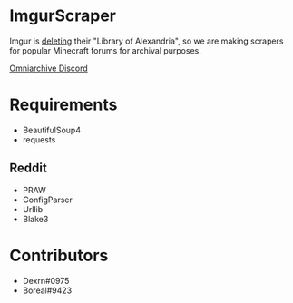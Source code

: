 # ImgurScraper
Imgur is [deleting](https://help.imgur.com/hc/en-us/articles/14415587638029-Imgur-Terms-of-Service-Update-April-19-2023-)  their "Library of Alexandria", so we are making scrapers for popular Minecraft forums for archival purposes.

[Omniarchive Discord](https://omniarchive.uk/discord)


# Requirements
- BeautifulSoup4
- requests
## Reddit
- PRAW
- ConfigParser
- Urllib
- Blake3

# Contributors
- Dexrn#0975
- Boreal#9423

